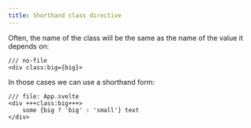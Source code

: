 ```yaml
---
title: Shorthand class directive
---
```


Often, the name of the class will be the same as the name of the value it depends on:

```svelte
/// no-file
<div class:big={big}>
```

In those cases we can use a shorthand form:

```svelte
/// file: App.svelte
<div +++class:big+++>
	some {big ? 'big' : 'small'} text
</div>
```
